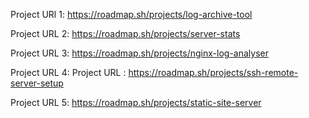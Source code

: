 
Project URl 1:
https://roadmap.sh/projects/log-archive-tool

Project URL 2:
https://roadmap.sh/projects/server-stats

Project URL 3:
https://roadmap.sh/projects/nginx-log-analyser

Project URL 4:
Project URL : https://roadmap.sh/projects/ssh-remote-server-setup

Project URL 5:
https://roadmap.sh/projects/static-site-server
